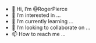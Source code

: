 - 👋 Hi, I’m @RogerPierce
- 👀 I’m interested in ...
- 🌱 I’m currently learning ...
- 💞️ I’m looking to collaborate on ...
- 📫 How to reach me ...

<!---
RogerPierce/RogerPierce is a ✨ special ✨ repository because its `README.md` (this file) appears on your GitHub profile.
You can click the Preview link to take a look at your changes.
--->
